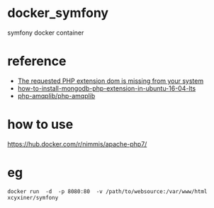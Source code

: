 # docker_symfony
symfony docker container

# reference
* [The requested PHP extension dom is missing from your system](https://stackoverflow.com/questions/44952650/the-requested-php-extension-dom-is-missing-from-your-system/44963112)
* [how-to-install-mongodb-php-extension-in-ubuntu-16-04-lts](https://askubuntu.com/questions/765146/how-to-install-mongodb-php-extension-in-ubuntu-16-04-lts)
* [php-amqplib/php-amqplib](https://packagist.org/packages/php-amqplib/php-amqplib)

# how to  use
https://hub.docker.com/r/nimmis/apache-php7/

# eg

```
docker run  -d  -p 8080:80  -v /path/to/websource:/var/www/html  xcyxiner/symfony
```
